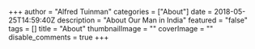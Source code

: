 +++
author = "Alfred Tuinman"
categories = ["About"]
date = 2018-05-25T14:59:40Z
description = "About Our Man in India"
featured = "false"
tags = []
title = "About"
thumbnailImage = ""
coverImage = ""
disable_comments = true
+++
